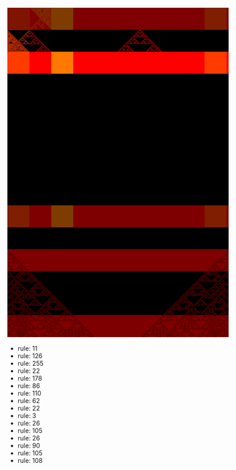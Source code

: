 ![photo](./output.png) 
 * rule: 11
* rule: 126
* rule: 255
* rule: 22
* rule: 178
* rule: 86
* rule: 110
* rule: 62
* rule: 22
* rule: 3
* rule: 26
* rule: 105
* rule: 26
* rule: 90
* rule: 105
* rule: 108
